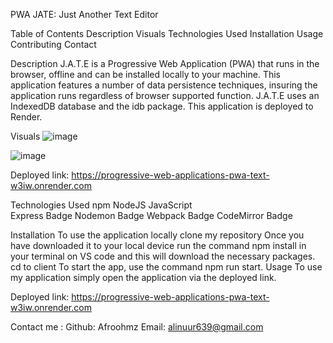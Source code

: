 PWA JATE: Just Another Text Editor

Table of Contents
Description
Visuals
Technologies Used
Installation
Usage
Contributing
Contact

Description
J.A.T.E is a Progressive Web Application (PWA) that runs in the browser, offline and can be installed locally to your machine. This application features a number of data persistence techniques, insuring the application runs regardless of browser supported function. J.A.T.E uses an IndexedDB database and the idb package. This application is deployed to Render.

Visuals
![image](https://github.com/Afroohmz/Shisui/assets/146634943/10670dd8-e314-482d-8f05-706ba9296eb5)

![image](https://github.com/Afroohmz/Shisui/assets/146634943/cf9f0b9d-9a1e-4c0d-a788-f3737499446b)


Deployed link: https://progressive-web-applications-pwa-text-w3iw.onrender.com

Technologies Used
npm NodeJS 
JavaScript  
Express Badge 
Nodemon Badge 
Webpack Badge 
CodeMirror Badge

Installation
To use the application locally clone my repository
Once you have downloaded it to your local device run the command npm install in your terminal on VS code and this will download the necessary packages.
cd to client
To start the app, use the command npm run start.
Usage
To use my application simply open the application via the deployed link.

Deployed link: https://progressive-web-applications-pwa-text-w3iw.onrender.com

Contact me :
Github: Afroohmz
Email: alinuur639@gmail.com
